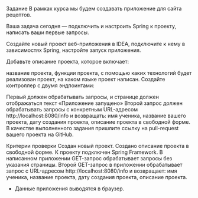 Задание
В рамках курса мы будем создавать приложение для сайта рецептов.

Ваша задача сегодня — подключить и настроить Spring к проекту, написать ваши первые запросы.

Создайте новый проект веб-приложения в IDEA, подключите к нему в зависимостях Spring, настройте запуск приложения.

Добавьте описание проекта, которое включает:

название проекта,
функции проекта,
с помощью каких технологий будет реализован проект,
на каком языке проект написан.
Создайте контроллер с двумя эндпоинтами:

Первый должен обрабатывать запросы, и странице должен отображаться текст «Приложение запущено»
Второй запрос должен обрабатывать запросы с конкретным URL-адресом http://localhost:8080/info и возвращать:
имя ученика,
название вашего проекта,
дату создания проекта,
описание проекта в свободной форме.
В качестве выполненного задания пришлите ссылку на pull-request вашего проекта на GitHub.

Критерии проверки
Создан новый проект.
Создано описание проекта в свободной форме.
К проекту подключен Spring Framework.
В написанном приложении GET-запрос обрабатывает запросы без указания страницы.
Второй GET-запрос в приложении обрабатывает запрос с URL-адресом http://localhost:8080/info и возвращает:
имя ученика,
название проекта,
дату создания проекта,
описание проекта.
- Данные приложения выводятся в браузер.